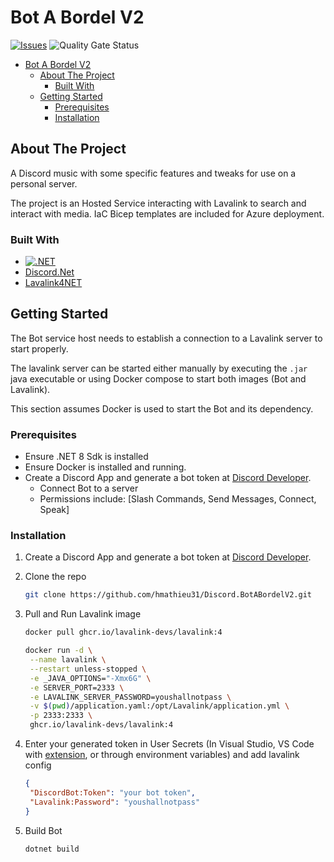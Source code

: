 # Bot A Bordel V2

[![Issues][issues-shield]][issues-url]
![Quality Gate Status][quality-gate-url]

- [Bot A Bordel V2](#bot-a-bordel-v2)
  - [About The Project](#about-the-project)
    - [Built With](#built-with)
  - [Getting Started](#getting-started)
    - [Prerequisites](#prerequisites)
    - [Installation](#installation)

<!-- ABOUT THE PROJECT -->

## About The Project

A Discord music with some specific features and tweaks for use on a personal server.

The project is an Hosted Service interacting with Lavalink to search and interact with media. IaC Bicep templates are included for Azure deployment.

### Built With

- [![.NET][.NET]][dotnet-url]
- [Discord.Net][discord-net-url]
- [Lavalink4NET][lavalink4net-url]

<!-- GETTING STARTED -->

## Getting Started

The Bot service host needs to establish a connection to a Lavalink server to start properly.

The lavalink server can be started either manually by executing the `.jar` java executable or using Docker compose to start both images (Bot and Lavalink).

This section assumes Docker is used to start the Bot and its dependency.

### Prerequisites

- Ensure .NET 8 Sdk is installed
- Ensure Docker is installed and running.
- Create a Discord App and generate a bot token at [Discord Developer](https://discord.com/developers/applications).
  - Connect Bot to a server
  - Permissions include: [Slash Commands, Send Messages, Connect, Speak]

### Installation

1. Create a Discord App and generate a bot token at [Discord Developer](https://discord.com/developers/applications).
2. Clone the repo

   ```sh
   git clone https://github.com/hmathieu31/Discord.BotABordelV2.git
   ```

3. Pull and Run Lavalink image

   ```sh
   docker pull ghcr.io/lavalink-devs/lavalink:4

   docker run -d \
    --name lavalink \
    --restart unless-stopped \
    -e _JAVA_OPTIONS="-Xmx6G" \
    -e SERVER_PORT=2333 \
    -e LAVALINK_SERVER_PASSWORD=youshallnotpass \
    -v $(pwd)/application.yaml:/opt/Lavalink/application.yml \
    -p 2333:2333 \
    ghcr.io/lavalink-devs/lavalink:4
   ```

4. Enter your generated token in User Secrets (In Visual Studio, VS Code with [extension](https://marketplace.visualstudio.com/items?itemName=adrianwilczynski.user-secrets), or through environment variables) and add lavalink config

   ```json
   {
    "DiscordBot:Token": "your bot token",
    "Lavalink:Password": "youshallnotpass"
   }
   ```

5. Build Bot

   ```sh
   dotnet build
   ```

<!-- MARKDOWN LINKS & IMAGES -->
<!-- https://www.markdownguide.org/basic-syntax/#reference-style-links -->

[issues-shield]: https://img.shields.io/github/issues/hmathieu31/Discord.BotABordelV2.svg
[issues-url]: https://github.com/hmathieu31/Discord.BotABordelV2/issues
[.NET]: https://img.shields.io/badge/.NET-5C2D91?style=for-the-badge&logo=.net&logoColor=white
[dotnet-url]: https://dotnet.microsoft.com/en-us/
[discord-net-url]: https://discordnet.dev/
[lavalink4net-url]: https://github.com/angelobreuer/Lavalink4NET
[quality-gate-url]: https://sonarcloud.io/api/project_badges/measure?project=hmathieu-insat_Discord.BotABordelV2&metric=alert_status
